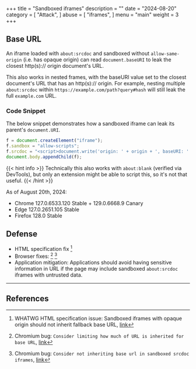 +++
title = "Sandboxed iframes"
description = ""
date = "2024-08-20"
category = [
    "Attack",
]
abuse = [
    "iframes",
]
menu = "main"
weight = 3
+++


## Base URL

An iframe loaded with `about:srcdoc` and sandboxed without `allow-same-origin` (i.e. has opaque origin) can read `document.baseURI` to leak the closest http(s):// origin document's URL.

This also works in nested frames, with the baseURI value set to the closest document's URL that has an http(s):// origin. For example, nesting multiple `about:srcdoc` within `https://example.com/path?query#hash` will still leak the full `example.com` URL.

### Code Snippet

The below snippet demonstrates how a sandboxed iframe can leak its parent's `document.URI`.
```javascript
f = document.createElement("iframe");
f.sandbox = "allow-scripts";
f.srcdoc = "<script>document.write('origin: ' + origin + ', baseURI: ' + document.baseURI);</script>";
document.body.appendChild(f);
```

{{< hint info >}}
Technically this also works with `about:blank` (verified via DevTools), but only an extension might be able to script this, so it's not that useful.
{{< /hint >}}

As of August 20th, 2024:
* Chrome 127.0.6533.120 Stable + 129.0.6668.9 Canary
* Edge 127.0.2651.105 Stable
* Firefox 128.0 Stable

## Defense


* HTML specification fix [^html-spec-9025]
* Browser fixes: [^crbug-40867031] [^crbug-330744612] 
* Application mitigation: Applications should avoid having sensitive information in URL if the page may include sandboxed `about:srcdoc` iframes with untrusted data.

____

## References

[^crbug-330744612]: Chromium bug: 
`Consider not inheriting base url in sandboxed srcdoc iframes`, [link](https://issues.chromium.org/issues/330744612)
[^crbug-40867031]: Chromium bug: 
`Consider limiting how much of URL is inherited for base URL`, [link](https://issues.chromium.org/issues/40867031)
[^html-spec-9025]: WHATWG HTML specification issue: Sandboxed iframes with opaque origin should not inherit fallback base URL, [link](https://github.com/whatwg/html/issues/9025)
